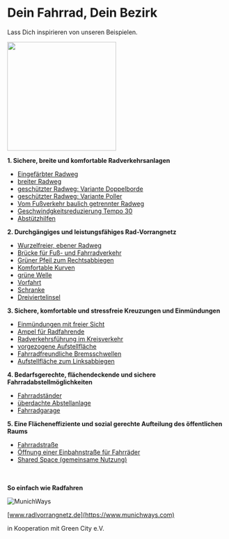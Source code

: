# Dein Fahrrad, Dein Bezirk
Lass Dich inspirieren von unseren Beispielen.

<p align="left">
<img src="https://www.munichways.com/wp-content/uploads/2020/03/Infra-Beispiele.jpg" height="250">
</p>


**1. Sichere, breite und komfortable Radverkehrsanlagen**
* [Eingefärbter Radweg](https://github.com/gari01234/Fahrradinfrastruktur-Elemente/wiki/farbige-Markierungen---durchgehend-eingef%C3%A4rbte-Oberfl%C3%A4che)
* [breiter Radweg](https://github.com/gari01234/Fahrradinfrastruktur-Elemente/wiki/breiter-Radweg)
* [geschützter Radweg: Variante Doppelborde](https://github.com/gari01234/Fahrradinfrastruktur-Elemente/wiki/gesch%C3%BCtzter-Radweg:-Variante-Doppelborde)
* [geschützter Radweg: Variante Poller](https://github.com/gari01234/Fahrradinfrastruktur-Elemente/wiki/gesch%C3%BCtzter-Radweg:-Variante-Poller)
* [Vom Fußverkehr baulich getrennter Radweg](https://github.com/gari01234/Fahrradinfrastruktur-Elemente/wiki/getrennt-von-Kfz--und-Fu%C3%9Fg%C3%A4ngerverkehr)
* [Geschwindgkeitsreduzierung Tempo 30](https://github.com/gari01234/Fahrradinfrastruktur-Elemente/wiki/Tempo-30)
* [Abstützhilfen](https://github.com/gari01234/Fahrradinfrastruktur-Elemente/wiki/Abst%C3%BCtzhilfen)

**2. Durchgängiges und leistungsfähiges Rad-Vorrangnetz**
* [Wurzelfreier, ebener Radweg](https://github.com/gari01234/Fahrradinfrastruktur-Elemente/wiki/ebener-Radweg)
* [Brücke für Fuß- und Fahrradverkehr](https://github.com/gari01234/Fahrradinfrastruktur-Elemente/wiki/Br%C3%BCcke)
* [Grüner Pfeil zum Rechtsabbiegen](xxx)
* [Komfortable Kurven](https://github.com/gari01234/Fahrradinfrastruktur-Elemente/wiki/leichte-Kurve)
* [grüne Welle](https://github.com/gari01234/Fahrradinfrastruktur-Elemente/wiki/gr%C3%BCne-Welle)
* [Vorfahrt](https://github.com/gari01234/Fahrradinfrastruktur-Elemente/wiki/Vorfahrt)
* [Schranke](https://github.com/gari01234/Fahrradinfrastruktur-Elemente/wiki/Schranke)
* [Dreiviertelinsel](https://github.com/gari01234/Fahrradinfrastruktur-Elemente/wiki/Dreiviertelinsel)

**3. Sichere, komfortable und stressfreie Kreuzungen und Einmündungen**
* [Einmündungen mit freier Sicht](https://github.com/gari01234/Fahrradinfrastruktur-Elemente/wiki/unverparkbare-Einm%C3%BCndungen)
* [Ampel für Radfahrende](https://github.com/gari01234/Fahrradinfrastruktur-Elemente/wiki/gleichberechtigte-Ampelschaltung)
* [Radverkehrsführung im Kreisverkehr](https://github.com/gari01234/Fahrradinfrastruktur-Elemente/wiki/Kreisverkehr-mit-Radverkehrsf%C3%BChrung)
* [vorgezogene Aufstellfläche](https://github.com/MunichWays/bike-infrastructure/wiki/vorgezogene-Aufstellfl%C3%A4che)
* [Fahrradfreundliche Bremsschwellen](https://github.com/gari01234/Fahrradinfrastruktur-Elemente/wiki/Bremsschwellen)
* [Aufstellfläche zum Linksabbiegen](xxx)

**4. Bedarfsgerechte, flächendeckende und sichere Fahrradabstellmöglichkeiten**
* [Fahrradständer](https://github.com/MunichWays/bike-infrastructure/wiki/Fahrradst%C3%A4nder)
* [überdachte Abstellanlage](https://github.com/MunichWays/bike-infrastructure/wiki/%C3%BCberdachte-Abstellanlage)
* [Fahrradgarage](https://github.com/MunichWays/bike-infrastructure/wiki/Fahrradgarage)

**5. Eine Flächeneffiziente und sozial gerechte Aufteilung des öffentlichen Raums**
* [Fahrradstraße](https://github.com/MunichWays/bike-infrastructure/wiki/Fahrradstra%C3%9Fe)
* [Öffnung einer Einbahnstraße für Fahrräder](https://github.com/MunichWays/bike-infrastructure/wiki/%C3%96ffnung-einer-Einbahnstra%C3%9Fe-f%C3%BCr-Fahrradfahrer)
* [Shared Space (gemeinsame Nutzung)](xxx)

<br><br>
**So einfach wie Radfahren**

![MunichWays](https://www.munichways.com/wp-content/uploads/2019/02/Logo_Munichways_150.jpg)

[www.radlvorrangnetz.de](https://www.munichways.com)

in Kooperation mit Green City e.V.
